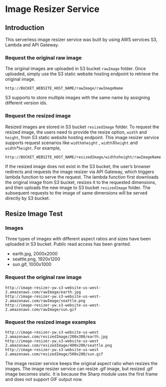 # Image Resizer Service
## Introduction
This serverless image resizer service was built by using AWS services S3, Lambda and API Gateway.  
### Request the original raw image
The original images are uploaded in S3 bucket `rawImage` folder. Once uploaded, simply use the S3 static website hosting endpoint to retrieve the original image. 
```
http://BUCKET_WEBSITE_HOST_NAME/rawImage/rawImageName
```
S3 supports to store multiple images with the same name by assigning different version ids. 
### Request the resized image
Resized images are stored in S3 bucket `resizedImage` folder. To request the resized image, the users need to provide the resize option, `width` and `height`, from S3 static website hosting endpoint. This image resizer service supports request scenarios like `width`x`height` , `width`X`height` and `width`*`height`. For example,
```
http://BUCKET_WEBSITE_HOST_NAME/resizedImage/widthxheight/rawImageName 
```
If the resized image does not exist in the S3 bucket, the user’s browser redirects and requests the image resizer via API Gateway, which triggers lambda function to serve the request. The lambda function first downloads the original image from S3 bucket, resizes it to the requested dimensions, and then uploads the new image to S3 bucket `resizedImage` folder. The subsequent requests to the image of same dimensions will be served directly by S3 bucket.
## Resize Image Test
### Images
Three types of images with different aspect ratios and sizes have been uploaded in S3 bucket. Public read access has been granted. 
* earth.jpg, 2000x2000
* seattle.png, 1920x1200
* sun.gif, 1000x1000
### Request the original raw image
```
http://image-resizer-yw.s3-website-us-west-2.amazonaws.com/rawImage/earth.jpg
http://image-resizer-yw.s3-website-us-west-2.amazonaws.com/rawImage/seattle.png
http://image-resizer-yw.s3-website-us-west-2.amazonaws.com/rawImage/sun.gif
```
### Request the resized image examples
```
http://image-resizer-yw.s3-website-us-west 2.amazonaws.com/resizedImage/200x300/earth.jpg
http://image-resizer-yw.s3-website-us-west 2.amazonaws.com/resizedImage/400x200/seattle.png
http://image-resizer-yw.s3-website-us-west 2.amazonaws.com/resizedImage/500x200/sun.gif
```
The image resizer service keeps the original aspect ratio when resizes the images. 
The image resizer service can resize .gif image, but resized .gif image becomes static. It is because the Sharp module uses the first frame and does not support GIF output now. 
